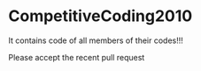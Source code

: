 # CompetitiveCoding2010
It contains code of all members of their codes!!!

Please accept the recent pull request
